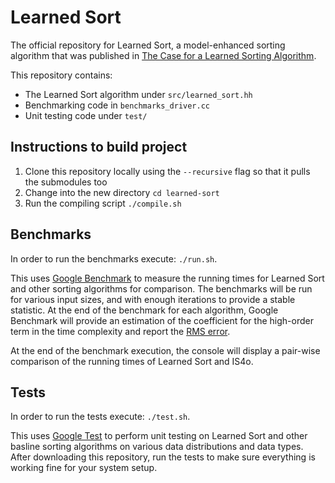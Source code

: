 # Learned Sort
The official repository for Learned Sort, a model-enhanced sorting algorithm that was published in [The Case for a Learned Sorting Algorithm](#TODO). 

This repository contains:
- The Learned Sort algorithm under `src/learned_sort.hh`
- Benchmarking code in `benchmarks_driver.cc`
- Unit testing code under `test/`

## Instructions to build project

1. Clone this repository locally using the `--recursive` flag so that it pulls the submodules too
1. Change into the new directory `cd learned-sort`
1. Run the compiling script `./compile.sh`

## Benchmarks
In order to run the benchmarks execute: `./run.sh`. 

This uses [Google Benchmark](https://www.github.com/google/benchmark) to measure the running times for Learned Sort and other sorting algorithms for comparison.
The benchmarks will be run for various input sizes, and with enough iterations to provide a stable statistic. 
At the end of the benchmark for each algorithm, Google Benchmark will provide an estimation of the coefficient for the high-order term in the time complexity and report the [RMS error](https://en.wikipedia.org/wiki/Root-mean-square_deviation). 

At the end of the benchmark execution, the console will display a pair-wise comparison of the running times of Learned Sort and IS4o.

## Tests
In order to run the tests execute: `./test.sh`. 

This uses [Google Test](https://www.github.com/google/googletest) to perform unit testing on Learned Sort and other basline sorting algorithms on various data distributions and data types. 
After downloading this repository, run the tests to make sure everything is working fine for your system setup. 

